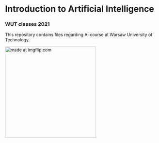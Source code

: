 # Introduction to Artificial Intelligence
### WUT classes 2021

This repository contains files regarding AI course at Warsaw University of Technology.

<p><a href="https://imgflip.com/i/6gif59"><img src="https://i.imgflip.com/6gif59.jpg" title="made at imgflip.com" style="height: 300px;"/></a><div><a href="https://imgflip.com/memegenerator"></a></div></p>
